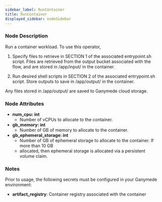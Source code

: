 ```yaml
---
sidebar_label: RunContainer
title: RunContainer
displayed_sidebar: nodeSidebar
---
```


### Node Description
Run a container workload.  To use this operator,

1. Specify files to retrieve in SECTION 1 of the associated entrypoint.sh script.
Files are retrieved from the output bucket associated with the flow,
and are stored in /app/input/ in the container.

2. Run desired shell scripts in SECTION 2 of the associated entrypoint.sh script.
Store outputs to save in /app/output/ in the container.

Any files stored in /app/output/ are saved to Ganymede cloud storage.


### Node Attributes
- **num_cpu: int**
  - Number of vCPUs to allocate to the container.
- **gb_memory: int**
  - Number of GB of memory to allocate to the container.
- **gb_ephemeral_storage: int**
  - Number of GB of ephemeral storage to allocate to the container.  If more than 10 GB
  - allocated, then ephemeral storage is allocated via a persistent volume claim.


### Notes
Prior to usage, the following secrets must be configured in your Ganymede environment:
- **artifact_registry**: Container registry associated with the container